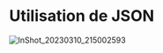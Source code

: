 # Utilisation de JSON
![InShot_20230310_215002593](https://user-images.githubusercontent.com/92756846/224425905-22784224-78ce-445f-ae73-04e4bd7e9461.jpg)
